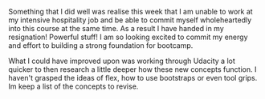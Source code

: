 Something that I did well was realise this week that I am unable to work at my intensive hospitality job and be able to commit myself wholeheartedly into this course at the same time. As a result I have handed in my resignation! Powerful stuff! I am so looking excited to commit my energy and effort to building a strong foundation for bootcamp.


 What I could have improved upon was working through Udacity a lot quicker to then research a little deeper how these new concepts function. I haven't grasped the ideas of flex, how to use bootstraps or even tool grips. Im keep a list of the concepts to revise.
